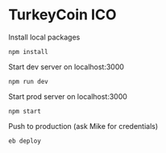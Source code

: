 # TurkeyCoin ICO

Install local packages

`npm install`

Start dev server on localhost:3000

`npm run dev`

Start prod server on localhost:3000

`npm start`

Push to production (ask Mike for credentials)

`eb deploy`
